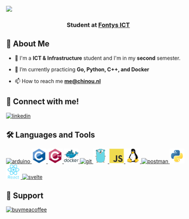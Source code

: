 <p align="left"><img src="https://db3pap001files.storage.live.com/y4myMdjnvuVvTQlHK4CMzlxm92Wi6XWPQgLI6vyU2ciqzhfDXt-Dz8G0ls79dkS-y5KVzjKY2NoH0WGjgaNqXxmA9xhN65BDMNip22aCCqei6NlBtE6iJhjatdzEuKpthNtINTdsgpW3GzuvywR12im2XfewpedZmKa26Dxu0Q1DoudZFW-wqOVQwm-ZEWw7HHg?width=5000&height=479&cropmode=none">
<h3 align="center">Student at <a href="https://fontys.nl/Over-Fontys/Fontys-Hogeschool-ICT.htm">Fontys ICT</a></h3>

## 🚀 About Me

- 📖 I'm a **ICT & Infrastructure** student and I'm in my **second** semester.

- 🌱 I’m currently practicing **Go, Python, C++, and Docker**

- 📫 How to reach me **me@chinou.nl**

## 💬 Connect with me!

[![linkedin](https://img.shields.io/badge/linkedin-0A66C2?style=for-the-badge&logo=linkedin&logoColor=white)](https://www.linkedin.com/in/chinouvanmaris/)

## 🛠 Languages and Tools
<p align="left"> <a href="https://www.arduino.cc/" target="_blank" rel="noreferrer"> <img src="https://cdn.worldvectorlogo.com/logos/arduino-1.svg" alt="arduino" width="40" height="40"/> </a> <a href="https://www.cprogramming.com/" target="_blank" rel="noreferrer"> <img src="https://raw.githubusercontent.com/devicons/devicon/master/icons/c/c-original.svg" alt="c" width="40" height="40"/> </a> <a href="https://www.w3schools.com/cpp/" target="_blank" rel="noreferrer"> <img src="https://raw.githubusercontent.com/devicons/devicon/master/icons/cplusplus/cplusplus-original.svg" alt="cplusplus" width="40" height="40"/> </a> <a href="https://www.docker.com/" target="_blank" rel="noreferrer"> <img src="https://raw.githubusercontent.com/devicons/devicon/master/icons/docker/docker-original-wordmark.svg" alt="docker" width="40" height="40"/> </a> <a href="https://git-scm.com/" target="_blank" rel="noreferrer"> <img src="https://www.vectorlogo.zone/logos/git-scm/git-scm-icon.svg" alt="git" width="40" height="40"/> </a> <a href="https://golang.org" target="_blank" rel="noreferrer"> <img src="https://raw.githubusercontent.com/devicons/devicon/master/icons/go/go-original.svg" alt="go" width="40" height="40"/> </a> <a href="https://developer.mozilla.org/en-US/docs/Web/JavaScript" target="_blank" rel="noreferrer"> <img src="https://raw.githubusercontent.com/devicons/devicon/master/icons/javascript/javascript-original.svg" alt="javascript" width="40" height="40"/> </a> <a href="https://www.linux.org/" target="_blank" rel="noreferrer"> <img src="https://raw.githubusercontent.com/devicons/devicon/master/icons/linux/linux-original.svg" alt="linux" width="40" height="40"/> </a> <a href="https://postman.com" target="_blank" rel="noreferrer"> <img src="https://www.vectorlogo.zone/logos/getpostman/getpostman-icon.svg" alt="postman" width="40" height="40"/> </a> <a href="https://www.python.org" target="_blank" rel="noreferrer"> <img src="https://raw.githubusercontent.com/devicons/devicon/master/icons/python/python-original.svg" alt="python" width="40" height="40"/> </a> <a href="https://reactjs.org/" target="_blank" rel="noreferrer"> <img src="https://raw.githubusercontent.com/devicons/devicon/master/icons/react/react-original-wordmark.svg" alt="react" width="40" height="40"/> </a> <a href="https://svelte.dev" target="_blank" rel="noreferrer"> <img src="https://upload.wikimedia.org/wikipedia/commons/1/1b/Svelte_Logo.svg" alt="svelte" width="40" height="40"/> </a> </p>

## 💸 Support

[![buymeacoffee](https://db3pap001files.storage.live.com/y4mOKfuYQUqlBgZ9veV2yQaQNh8AscqP0rjS0HJ9xEVISQbeIgNofWCAGPI2SgWQmQFz1ozX34iZGQUrs_MoyGzrCCnKqPyd_iKH9U6xAkpVXt2MKL3YSgfLJer_E0d9saSPWknESDF6GZ6b-EA1HgeaUZDGwIuTUAQwAgsCM79XQwoeBQEFWxnNAtWGrGEU135?width=150&height=100&cropmode=none)](https://www.buymeacoffee.com/chinouvm)



